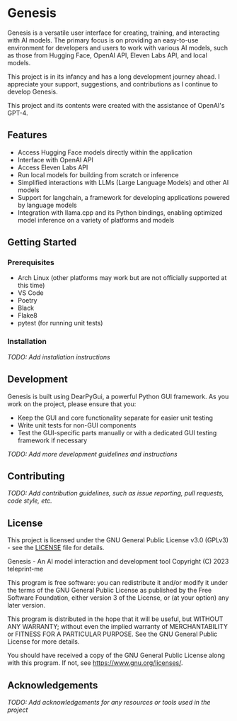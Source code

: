 # Genesis

Genesis is a versatile user interface for creating, training, and interacting with AI models. The primary focus is on providing an easy-to-use environment for developers and users to work with various AI models, such as those from Hugging Face, OpenAI API, Eleven Labs API, and local models.

This project is in its infancy and has a long development journey ahead. I appreciate your support, suggestions, and contributions as I continue to develop Genesis.

This project and its contents were created with the assistance of OpenAI's GPT-4.

## Features

-   Access Hugging Face models directly within the application
-   Interface with OpenAI API
-   Access Eleven Labs API
-   Run local models for building from scratch or inference
-   Simplified interactions with LLMs (Large Language Models) and other AI models
-   Support for langchain, a framework for developing applications powered by language models
-   Integration with llama.cpp and its Python bindings, enabling optimized model inference on a variety of platforms and models

## Getting Started

### Prerequisites

-   Arch Linux (other platforms may work but are not officially supported at this time)
-   VS Code
-   Poetry
-   Black
-   Flake8
-   pytest (for running unit tests)

### Installation

_TODO: Add installation instructions_

## Development

Genesis is built using DearPyGui, a powerful Python GUI framework. As you work on the project, please ensure that you:

-   Keep the GUI and core functionality separate for easier unit testing
-   Write unit tests for non-GUI components
-   Test the GUI-specific parts manually or with a dedicated GUI testing framework if necessary

_TODO: Add more development guidelines and instructions_

## Contributing

_TODO: Add contribution guidelines, such as issue reporting, pull requests, code style, etc._

## License

This project is licensed under the GNU General Public License v3.0 (GPLv3) - see the [LICENSE](LICENSE) file for details.

Genesis - An AI model interaction and development tool
Copyright (C) 2023 teleprint-me

This program is free software: you can redistribute it and/or modify
it under the terms of the GNU General Public License as published by
the Free Software Foundation, either version 3 of the License, or
(at your option) any later version.

This program is distributed in the hope that it will be useful,
but WITHOUT ANY WARRANTY; without even the implied warranty of
MERCHANTABILITY or FITNESS FOR A PARTICULAR PURPOSE. See the
GNU General Public License for more details.

You should have received a copy of the GNU General Public License
along with this program. If not, see <https://www.gnu.org/licenses/>.

## Acknowledgements

_TODO: Add acknowledgements for any resources or tools used in the project_
